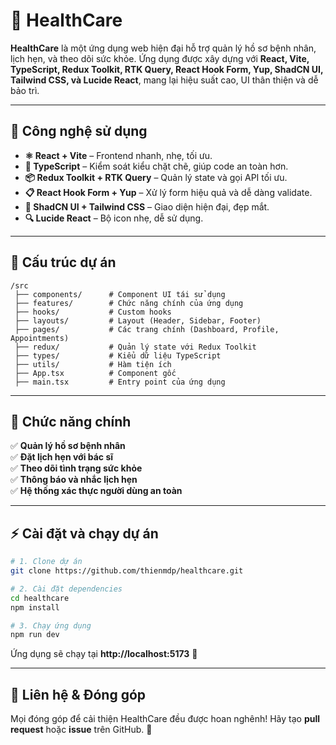 # 🏥 **HealthCare**

**HealthCare** là một ứng dụng web hiện đại hỗ trợ quản lý hồ sơ bệnh nhân, lịch hẹn, và theo dõi sức khỏe. Ứng dụng được xây dựng với **React, Vite, TypeScript, Redux Toolkit, RTK Query, React Hook Form, Yup, ShadCN UI, Tailwind CSS, và Lucide React**, mang lại hiệu suất cao, UI thân thiện và dễ bảo trì.

---

## 🚀 **Công nghệ sử dụng**

- **⚛️ React + Vite** – Frontend nhanh, nhẹ, tối ưu.
- **📌 TypeScript** – Kiểm soát kiểu chặt chẽ, giúp code an toàn hơn.
- **📦 Redux Toolkit + RTK Query** – Quản lý state và gọi API tối ưu.
- **📋 React Hook Form + Yup** – Xử lý form hiệu quả và dễ dàng validate.
- **🎨 ShadCN UI + Tailwind CSS** – Giao diện hiện đại, đẹp mắt.
- **🔍 Lucide React** – Bộ icon nhẹ, dễ sử dụng.

---

## 📂 **Cấu trúc dự án**

```
/src
 ├── components/      # Component UI tái sử dụng
 ├── features/        # Chức năng chính của ứng dụng
 ├── hooks/           # Custom hooks
 ├── layouts/         # Layout (Header, Sidebar, Footer)
 ├── pages/           # Các trang chính (Dashboard, Profile, Appointments)
 ├── redux/           # Quản lý state với Redux Toolkit
 ├── types/           # Kiểu dữ liệu TypeScript
 ├── utils/           # Hàm tiện ích
 ├── App.tsx          # Component gốc
 ├── main.tsx         # Entry point của ứng dụng
```

---

## 📌 **Chức năng chính**

✅ **Quản lý hồ sơ bệnh nhân**  
✅ **Đặt lịch hẹn với bác sĩ**  
✅ **Theo dõi tình trạng sức khỏe**  
✅ **Thông báo và nhắc lịch hẹn**  
✅ **Hệ thống xác thực người dùng an toàn**

---

## ⚡ **Cài đặt và chạy dự án**

```bash
# 1. Clone dự án
git clone https://github.com/thienmdp/healthcare.git

# 2. Cài đặt dependencies
cd healthcare
npm install

# 3. Chạy ứng dụng
npm run dev
```

Ứng dụng sẽ chạy tại **http://localhost:5173** 🚀

---

## 🎯 **Liên hệ & Đóng góp**

Mọi đóng góp để cải thiện HealthCare đều được hoan nghênh! Hãy tạo **pull request** hoặc **issue** trên GitHub. 💙
